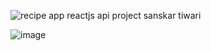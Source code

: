 
![recipe app reactjs api project sanskar tiwari](https://user-images.githubusercontent.com/55942632/109449230-e829a780-7a6d-11eb-9934-a9c82cce1e12.jpg)

![image](https://github.com/ShahbazVK/food-recipe/assets/63925374/ffdcbee3-5465-46cf-800c-f030fda6427a)
